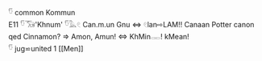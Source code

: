 𓎸 common Kommun  
E11 𓎸𓃝'Khnum' 𓎸𓅓𓏲 Can.m.un Gnu ⇔ 𓏲lan⇨LAM!! Canaan Potter canon qed Cinnamon? => Amon, Amun! ⇔ KhMin𓋉! kMean!  
𓎸 jug⋍united 1 [[Men]]  